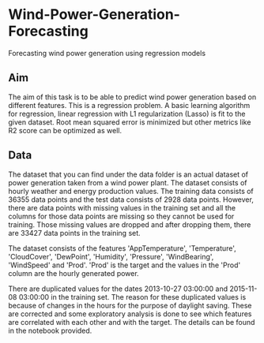 # Wind-Power-Generation-Forecasting
Forecasting wind power generation using regression models

## Aim
The aim of this task is to be able to predict wind power generation based on different features. This is a regression problem. A basic learning algorithm for regression, linear regression with L1 regularization (Lasso) is fit to the given dataset. Root mean squared error is minimized but other metrics like R2 score can be optimized as well.

## Data
The dataset that you can find under the data folder is an actual dataset of power generation taken from a wind power plant. The dataset consists of hourly weather and energy production values. The training data consists of 36355 data points and the test data consists of 2928 data points. However, there are data points with missing values in the training set and all the columns for those data points are missing so they cannot be used for training. Those missing values are dropped and after dropping them, there are 33427 data points in the training set. 

The dataset consists of the features 'AppTemperature', 'Temperature', 'CloudCover', 'DewPoint', 'Humidity', 'Pressure', 'WindBearing', 'WindSpeed' and 'Prod'. 'Prod' is the target and the values in the 'Prod' column are the hourly generated power. 

There are duplicated values for the dates 2013-10-27 03:00:00 and 2015-11-08 03:00:00 in the training set. The reason for these duplicated values is because of changes in the hours for the purpose of daylight saving. These are corrected and some exploratory analysis is done to see which features are correlated with each other and with the target. The details can be found in the notebook provided.
